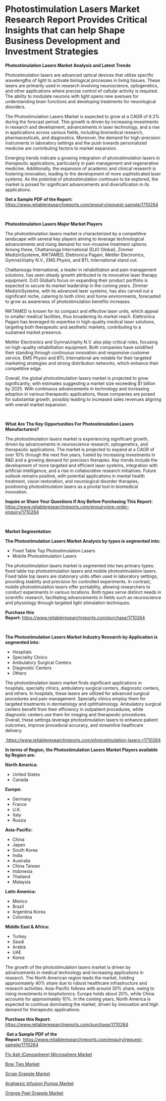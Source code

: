 <p><h1>Photostimulation Lasers Market Research Report Provides Critical Insights that can help Shape Business Development and Investment Strategies</h1></p><p><strong>Photostimulation Lasers Market Analysis and Latest Trends</strong></p>
<p><p>Photostimulation lasers are advanced optical devices that utilize specific wavelengths of light to activate biological processes in living tissues. These lasers are primarily used in research involving neuroscience, optogenetics, and other applications where precise control of cellular activity is required. The ability to modulate neurons with light opens new avenues for understanding brain functions and developing treatments for neurological disorders.</p><p>The Photostimulation Lasers Market is expected to grow at a CAGR of 6.2% during the forecast period. This growth is driven by increasing investments in research and development, advancements in laser technology, and a rise in applications across various fields, including biomedical research, pharmaceuticals, and diagnostics. Moreover, the demand for high-precision instruments in laboratory settings and the push towards personalized medicine are contributing factors to market expansion.</p><p>Emerging trends indicate a growing integration of photostimulation lasers in therapeutic applications, particularly in pain management and regenerative medicine. Additionally, the expansion of academic and clinical research is fostering innovation, leading to the development of more sophisticated laser systems. As the potential of photostimulation continues to be explored, the market is poised for significant advancements and diversification in its applications.</p></p>
<p><strong>Get a Sample PDF of the Report:&nbsp;</strong> <a href="https://www.reliableresearchreports.com/enquiry/request-sample/1710264?utm_campaign=40&utm_medium=2&utm_source=Github&utm_content=ia&utm_term=22102024&utm_id=photostimulation-lasers">https://www.reliableresearchreports.com/enquiry/request-sample/1710264</a></p>
<p>&nbsp;</p>
<p><strong>Photostimulation Lasers Major Market Players</strong></p>
<p><p>The photostimulation lasers market is characterized by a competitive landscape with several key players aiming to leverage technological advancements and rising demand for non-invasive treatment options. Among these, Chattanooga International (DJO Global), Zimmer MedizinSysteme, RIKTAMED, Elettronica Pagani, Mettler Electronics, GymnaUniphy N.V., EMS Physio, and BTL International stand out.</p><p>Chattanooga International, a leader in rehabilitation and pain management solutions, has seen steady growth attributed to its innovative laser therapy equipment. DJO Global’s focus on expanding their product portfolio is expected to secure its market leadership in the coming years. Zimmer MedizinSysteme, with its advanced laser systems, has also carved out a significant niche, catering to both clinic and home environments, forecasted to grow as awareness of photostimulation benefits increases.</p><p>RIKTAMED is known for its compact and effective laser units, which appeal to smaller medical facilities, thus broadening its market reach. Elettronica Pagani has leveraged its expertise in high-quality medical laser solutions, targeting both therapeutic and aesthetic markets, contributing to a sustained market presence.</p><p>Mettler Electronics and GymnaUniphy N.V. also play critical roles, focusing on high-quality rehabilitation equipment. Both companies have solidified their standing through continuous innovation and responsive customer service. EMS Physio and BTL International are notable for their targeted marketing strategies and strong distribution networks, which enhance their competitive edge.</p><p>Overall, the global photostimulation lasers market is projected to grow significantly, with estimates suggesting a market size exceeding $1 billion by 2025. With continuous advancements in technology and increasing adoption in various therapeutic applications, these companies are poised for substantial growth, possibly leading to increased sales revenues aligning with overall market expansion.</p></p>
<p>&nbsp;</p>
<p><strong>What Are The Key Opportunities For Photostimulation Lasers Manufacturers?</strong></p>
<p><p>The photostimulation lasers market is experiencing significant growth, driven by advancements in neuroscience research, optogenetics, and therapeutic applications. The market is projected to expand at a CAGR of over 10% through the next five years, fueled by increasing investments in R&D and a growing demand for precision therapies. Key trends include the development of more targeted and efficient laser systems, integration with artificial intelligence, and a rise in collaborative research initiatives. Future outlook remains positive, with potential applications in mental health treatment, vision restoration, and neurological disorder therapies, positioning photostimulation lasers as a pivotal tool in biomedical innovation.</p></p>
<p><strong>Inquire or Share Your Questions If Any Before Purchasing This Report:</strong> <a href="https://www.reliableresearchreports.com/enquiry/pre-order-enquiry/1710264?utm_campaign=40&utm_medium=2&utm_source=Github&utm_content=ia&utm_term=22102024&utm_id=photostimulation-lasers">https://www.reliableresearchreports.com/enquiry/pre-order-enquiry/1710264</a></p>
<p>&nbsp;</p>
<p><strong>Market Segmentation</strong></p>
<p><strong>The Photostimulation Lasers Market Analysis by types is segmented into:</strong></p>
<p><ul><li>Fixed Table Top Photostimulation Lasers</li><li>Mobile Photostimulation Lasers</li></ul></p>
<p><p>The photostimulation lasers market is segmented into two primary types: fixed table top photostimulation lasers and mobile photostimulation lasers. Fixed table top lasers are stationary units often used in laboratory settings, providing stability and precision for controlled experiments. In contrast, mobile photostimulation lasers offer portability, allowing researchers to conduct experiments in various locations. Both types serve distinct needs in scientific research, facilitating advancements in fields such as neuroscience and physiology through targeted light stimulation techniques.</p></p>
<p><strong>Purchase this Report:&nbsp;</strong><a href="https://www.reliableresearchreports.com/purchase/1710264?utm_campaign=40&utm_medium=2&utm_source=Github&utm_content=ia&utm_term=22102024&utm_id=photostimulation-lasers">https://www.reliableresearchreports.com/purchase/1710264</a></p>
<p>&nbsp;</p>
<p><strong>The Photostimulation Lasers Market Industry Research by Application is segmented into:</strong></p>
<p><ul><li>Hospitals</li><li>Speciality Clinics</li><li>Ambulatory Surgical Centers</li><li>Diagnostic Centers</li><li>Others</li></ul></p>
<p><p>The photostimulation lasers market finds significant applications in hospitals, specialty clinics, ambulatory surgical centers, diagnostic centers, and others. In hospitals, these lasers are utilized for advanced surgical procedures and pain management. Specialty clinics employ them for targeted treatments in dermatology and ophthalmology. Ambulatory surgical centers benefit from their efficiency in outpatient procedures, while diagnostic centers use them for imaging and therapeutic procedures. Overall, these settings leverage photostimulation lasers to enhance patient outcomes, improve procedural accuracy, and streamline healthcare delivery.</p></p>
<p><a href="https://www.reliableresearchreports.com/photostimulation-lasers-r1710264?utm_campaign=40&utm_medium=2&utm_source=Github&utm_content=ia&utm_term=22102024&utm_id=photostimulation-lasers">&nbsp;https://www.reliableresearchreports.com/photostimulation-lasers-r1710264</a></p>
<p><strong>In terms of Region, the Photostimulation Lasers Market Players available by Region are:</strong></p>
<p>
    <p> <strong> North America: </strong>
        <ul>
            <li>United States</li>
            <li>Canada</li>
        </ul>
        </p> 
    <p> <strong> Europe: </strong>
        <ul>
            <li>Germany</li>
            <li>France</li>
            <li>U.K.</li>
            <li>Italy</li>
            <li>Russia</li>
        </ul>
        </p> 
    <p> <strong> Asia-Pacific: </strong>
        <ul>
            <li>China</li>
            <li>Japan</li>
            <li>South Korea</li>
            <li>India</li>
            <li>Australia</li>
            <li>China Taiwan</li>
            <li>Indonesia</li>
            <li>Thailand</li>
            <li>Malaysia</li>
        </ul>
        </p> 
    <p> <strong> Latin America: </strong>
        <ul>
            <li>Mexico</li>
            <li>Brazil</li>
            <li>Argentina Korea</li>
            <li>Colombia</li>
        </ul>
        </p> 
    <p> <strong> Middle East & Africa: </strong>
        <ul>
            <li>Turkey</li>
            <li>Saudi</li>
            <li>Arabia</li>
            <li>UAE</li>
            <li>Korea</li>
        </ul>
    </p>
    </p>
<p><p>The growth of the photostimulation lasers market is driven by advancements in medical technology and increasing applications in research. The North American region leads the market, holding approximately 40% share due to robust healthcare infrastructure and research activities. Asia-Pacific follows with around 30% share, owing to rising investments in biophotonics. Europe holds about 20%, while China accounts for approximately 10%. In the coming years, North America is expected to continue dominating the market, driven by innovation and high demand for therapeutic applications.</p></p>
<p><strong>Purchase this Report: </strong><a href="https://www.reliableresearchreports.com/purchase/1710264?utm_campaign=40&utm_medium=2&utm_source=Github&utm_content=ia&utm_term=22102024&utm_id=photostimulation-lasers">https://www.reliableresearchreports.com/purchase/1710264</a></p>
<p>&nbsp;<strong>Get a Sample PDF of the Report:&nbsp;&nbsp;</strong><a href="https://www.reliableresearchreports.com/enquiry/request-sample/1710264?utm_campaign=40&utm_medium=2&utm_source=Github&utm_content=ia&utm_term=22102024&utm_id=photostimulation-lasers">https://www.reliableresearchreports.com/enquiry/request-sample/1710264</a></p>
<p><strong></strong></p>
<p><p><a href="https://github.com/alespiliffe/Market-Research-Report-List-1/blob/main/fly-ash-cenosphere-microsphere-market.md?utm_campaign=40&utm_medium=2&utm_source=Github&utm_content=ia&utm_term=22102024&utm_id=photostimulation-lasers">Fly Ash (Cenosphere) Microsphere Market</a></p><p><a href="https://github.com/darcy8m10dupre/Market-Research-Report-List-1/blob/main/bow-ties-market.md?utm_campaign=40&utm_medium=2&utm_source=Github&utm_content=ia&utm_term=22102024&utm_id=photostimulation-lasers">Bow Ties Market</a></p><p><a href="https://issuu.com/reportprime-2/docs/scrap-grapple-market-size-2030.pptx_7b4bd2af944ce4?utm_campaign=40&utm_medium=2&utm_source=Github&utm_content=ia&utm_term=22102024&utm_id=photostimulation-lasers">Scrap Grapple Market</a></p><p><a href="https://www.linkedin.com/pulse/analgesic-infusion-pumps-market-size-share-competitive-landscape-9pooc?utm_campaign=40&utm_medium=2&utm_source=Github&utm_content=ia&utm_term=22102024&utm_id=photostimulation-lasers">Analgesic Infusion Pumps Market</a></p><p><a href="https://issuu.com/reportprime-2/docs/orange-peel-grapple-market-size-203_90c17bf30867d5?utm_campaign=40&utm_medium=2&utm_source=Github&utm_content=ia&utm_term=22102024&utm_id=photostimulation-lasers">Orange Peel Grapple Market</a></p></p>